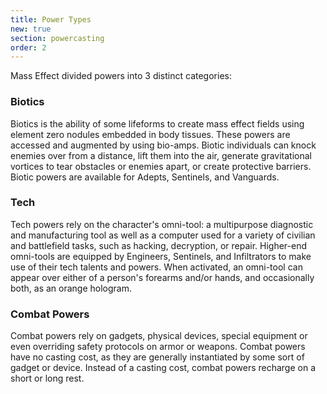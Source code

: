 ```yaml
---
title: Power Types
new: true
section: powercasting
order: 2
---
```

Mass Effect divided powers into 3 distinct categories:

### Biotics
Biotics is the ability of some lifeforms to create mass effect fields using element zero nodules embedded in body
tissues. These powers are accessed and augmented by using bio-amps. Biotic individuals can knock enemies over from a
distance, lift them into the air, generate gravitational vortices to tear obstacles or enemies apart, or create
protective barriers. Biotic powers are available for Adepts, Sentinels, and Vanguards.

### Tech
Tech powers rely on the character's omni-tool: a multipurpose diagnostic and manufacturing tool as well as a computer used
for a variety of civilian and battlefield tasks, such as hacking, decryption, or repair. Higher-end omni-tools are
equipped by Engineers, Sentinels, and Infiltrators to make use of their tech talents and powers. When activated, an
omni-tool can appear over either of a person's forearms and/or hands, and occasionally both, as an orange hologram.

### Combat Powers
Combat powers rely on gadgets, physical devices, special equipment or even overriding safety protocols on armor or weapons.
Combat powers have no casting cost, as they are generally instantiated by some sort of gadget or device. Instead of a
casting cost, combat powers recharge on a short or long rest.

